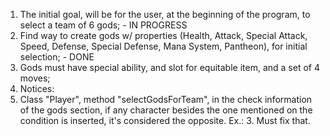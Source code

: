 1. The initial goal, will be for the user, at the beginning of the program, to select a team of 6 gods; - IN PROGRESS
2. Find way to create gods w/ properties (Health, Attack, Special Attack, Speed, Defense, Special Defense, Mana System, Pantheon), for initial selection; - DONE
3. Gods must have special ability, and slot for equitable item, and a set of 4 moves;
4. Notices:
5. Class "Player", method "selectGodsForTeam", in the check information of the gods section, if any character besides the one mentioned on the condition is inserted, it's considered the opposite. Ex.: 3. Must fix that.
